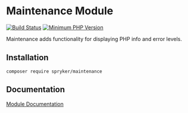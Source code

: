 # Maintenance Module
[![Build Status](https://travis-ci.org/spryker/maintenance.svg)](https://travis-ci.org/spryker/maintenance)
[![Minimum PHP Version](https://img.shields.io/badge/php-%3E%3D%207.2-8892BF.svg)](https://php.net/)

Maintenance adds functionality for displaying PHP info and error levels.

## Installation

```
composer require spryker/maintenance
```

## Documentation

[Module Documentation](https://academy.spryker.com/developing_with_spryker/module_guide/modules.html)
